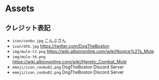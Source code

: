 # Assets

## クレジット表記

- `icon/conbu.jpg` こんぶさん
- `icon/dtb.jpg` https://twitter.com/DogTheBoston
- `img/mule-t2.png` https://wiki.albiononline.com/wiki/Novice%27s_Mule
- `img/mule-t6.png` https://wiki.albiononline.com/wiki/Heretic_Combat_Mule
- `emoji/icon_conbu01.png` DogTheBoston Discord Server
- `emoji/icon_conbu02.png` DogTheBoston Discord Server
